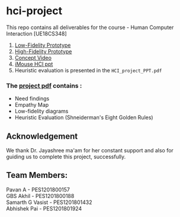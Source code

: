 # hci-project
This repo contains all deliverables for the course - Human Computer Interaction [UE18CS348]

1. [Low-Fidelity Prototype](./low_fidelity_prototype)
2. [High-Fidelity Prototype](./high_fidelity_prototype)
3. [Concept Video](https://youtu.be/gxthy4M808Q)
4. [iMouse HCI ppt](./HCI_project_PPT.pdf)
5. Heuristic evaluation is presented in the ```HCI_project_PPT.pdf```

### The [project pdf](./HCI_project_PPT.pdf) contains :
- Need findings
- Empathy Map
- Low-fidelity diagrams
- Heuristic Evaluation (Shneiderman's Eight Golden Rules)

## Acknowledgement
We thank Dr. Jayashree ma'am for her constant support and also for guiding us to complete this project, successfully.

## Team Members:
Pavan A           - PES1201800157  
GBS Akhil         - PES1201800188  
Samarth G Vasist  - PES1201801432  
Abhishek Pai      - PES1201801924  
